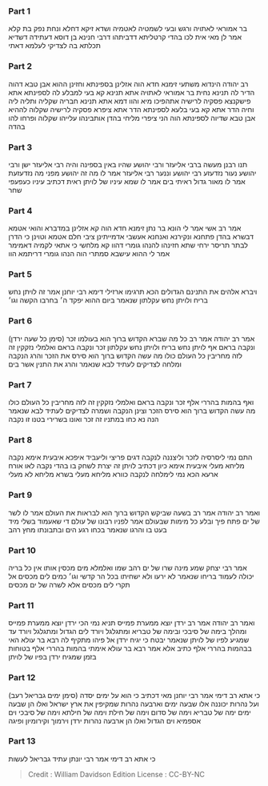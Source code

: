 
### Part 1
בר אמוראי לאתויה ורגש ובעי לשמטיה לאטמיה ושדא זיקא דחלא ונחת נפק בת קלא אמר לן מאי אית לכו בהדי קרטליתא דדביתהו דרבי חנינא בן דוסא דעתידה דשדיא תכלתא בה לצדיקי לעלמא דאתי

### Part 2
רב יהודה הינדוא משתעי זימנא חדא הוה אזלינן בספינתא וחזינן ההוא אבן טבא דהוה הדיר לה תנינא נחית בר אמוראי לאתויה אתא תנינא קא בעי למבלע לה לספינתא אתא פישקנצא פסקיה לרישיה אתהפיכו מיא והוו דמא אתא תנינא חבריה שקליה ותליה ליה וחיה הדר אתא קא בעי בלעא לספינתא הדר אתא ציפרא פסקיה לרישיה שקלוה לההיא אבן טבא שדיוה לספינתא הוה הני ציפרי מליחי בהדן אותבינהו עלייהו שקלוה ופרחו להו בהדה

### Part 3
תנו רבנן מעשה ברבי אליעזר ורבי יהושע שהיו באין בספינה והיה רבי אליעזר ישן ורבי יהושע נעור נזדעזע רבי יהושע וננער רבי אליעזר אמר לו מה זה יהושע מפני מה נזדעזעת אמר לו מאור גדול ראיתי בים אמר לו שמא עיניו של לויתן ראית דכתיב עיניו כעפעפי שחר

### Part 4
אמר רב אשי אמר לי הונא בר נתן זימנא חדא הוה קא אזלינן במדברא והואי אטמא דבשרא בהדן פתחנא ונקירנא ואנחנא אעשבי אדמייתינן ציבי חלם אטמא וטוינן כי הדרן לבתר תריסר ירחי שתא חזינהו להנהו גומרי דהוו קא מלחשי כי אתאי לקמיה דאמימר אמר לי ההוא עישבא סמתרי הוה הנהו גומרי דריתמא הוו

### Part 5
ויברא אלהים את התנינם הגדולים הכא תרגימו ארזילי דימא רבי יוחנן אמר זה לויתן נחש בריח ולויתן נחש עקלתון שנאמר ביום ההוא יפקד ה׳ בחרבו הקשה וגו׳

### Part 6
(סימן כל שעה ירדן) אמר רב יהודה אמר רב כל מה שברא הקדוש ברוך הוא בעולמו זכר ונקבה בראם אף לויתן נחש בריח ולויתן נחש עקלתון זכר ונקבה בראם ואלמלי נזקקין זה לזה מחריבין כל העולם כולו מה עשה הקדוש ברוך הוא סירס את הזכר והרג הנקבה ומלחה לצדיקים לעתיד לבא שנאמר והרג את התנין אשר בים

### Part 7
ואף בהמות בהררי אלף זכר ונקבה בראם ואלמלי נזקקין זה לזה מחריבין כל העולם כולו מה עשה הקדוש ברוך הוא סירס הזכר וצינן הנקבה ושמרה לצדיקים לעתיד לבא שנאמר הנה נא כחו במתניו זה זכר ואונו בשרירי בטנו זו נקבה

### Part 8
התם נמי ליסרסיה לזכר וליצננה לנקבה דגים פריצי וליעביד איפכא איבעית אימא נקבה מליחא מעלי איבעית אימא כיון דכתיב לויתן זה יצרת לשחק בו בהדי נקבה לאו אורח ארעא הכא נמי לימלחה לנקבה כוורא מליחא מעלי בשרא מליחא לא מעלי

### Part 9
ואמר רב יהודה אמר רב בשעה שביקש הקדוש ברוך הוא לבראות את העולם אמר לו לשר של ים פתח פיך ובלע כל מימות שבעולם אמר לפניו רבונו של עולם די שאעמוד בשלי מיד בעט בו והרגו שנאמר בכחו רגע הים ובתבונתו מחץ רהב

### Part 10
אמר רבי יצחק שמע מינה שרו של ים רהב שמו ואלמלא מים מכסין אותו אין כל בריה יכולה לעמוד בריחו שנאמר לא ירעו ולא ישחיתו בכל הר קדשי וגו׳ כמים לים מכסים אל תקרי לים מכסים אלא לשרה של ים מכסים

### Part 11
ואמר רב יהודה אמר רב ירדן יוצא ממערת פמייס תניא נמי הכי ירדן יוצא ממערת פמייס ומהלך בימה של סיבכי ובימה של טבריא ומתגלגל ויורד לים הגדול ומתגלגל ויורד עד שמגיע לפיו של לויתן שנאמר יבטח כי יגיח ירדן אל פיהו מתקיף לה רבא בר עולא האי בבהמות בהררי אלף כתיב אלא אמר רבא בר עולא אימתי בהמות בהררי אלף בטוחות בזמן שמגיח ירדן בפיו של לויתן

### Part 12
(סימן ימים גבריאל רעב) כי אתא רב דימי אמר רבי יוחנן מאי דכתיב כי הוא על ימים יסדה ועל נהרות יכוננה אלו שבעה ימים וארבעה נהרות שמקיפין את ארץ ישראל ואלו הן שבעה ימים ימה של טבריא וימה של סדום וימה של חילת וימה של חילתא וימה של סיבכי וים אספמיא וים הגדול ואלו הן ארבעה נהרות ירדן וירמוך וקירומיון ופיגה

### Part 13
כי אתא רב דימי אמר רבי יונתן עתיד גבריאל לעשות

>Credit : William Davidson Edition
>License : CC-BY-NC